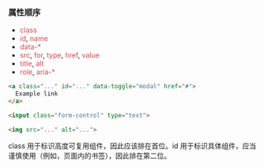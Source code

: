 ### 属性顺序
- <font color=#d44950>class</font>
- <font color=#d44950>id</font>, <font color=#d44950>name</font>
- <font color=#d44950>data-*</font>
- <font color=#d44950>src</font>, <font color=#d44950>for</font>, <font color=#d44950>type</font>, <font color=#d44950>href</font>, <font color=#d44950>value</font>
- <font color=#d44950>title</font>, <font color=#d44950>alt</font>
- <font color=#d44950>role</font>, <font color=#d44950>aria-*</font>

```html
<a class="..." id="..." data-toggle="modal" href="#">
  Example link
</a>

<input class="form-control" type="text">

<img src="..." alt="...">
```

class 用于标识高度可复用组件，因此应该排在首位。id 用于标识具体组件，应当谨慎使用（例如，页面内的书签），因此排在第二位。
